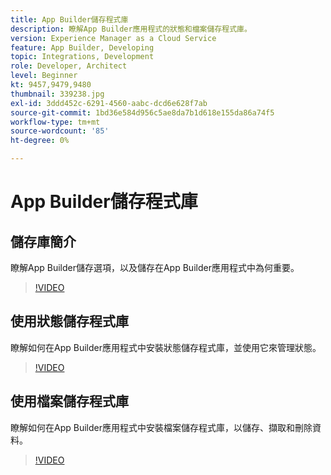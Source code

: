 ```yaml
---
title: App Builder儲存程式庫
description: 瞭解App Builder應用程式的狀態和檔案儲存程式庫。
version: Experience Manager as a Cloud Service
feature: App Builder, Developing
topic: Integrations, Development
role: Developer, Architect
level: Beginner
kt: 9457,9479,9480
thumbnail: 339238.jpg
exl-id: 3ddd452c-6291-4560-aabc-dcd6e628f7ab
source-git-commit: 1bd36e584d956c5ae8da7b1d618e155da86a74f5
workflow-type: tm+mt
source-wordcount: '85'
ht-degree: 0%

---
```


# App Builder儲存程式庫

## 儲存庫簡介

瞭解App Builder儲存選項，以及儲存在App Builder應用程式中為何重要。

>[!VIDEO](https://video.tv.adobe.com/v/339238/?quality=12&learn=on)

## 使用狀態儲存程式庫

瞭解如何在App Builder應用程式中安裝狀態儲存程式庫，並使用它來管理狀態。

>[!VIDEO](https://video.tv.adobe.com/v/339240/?quality=12&learn=on)

## 使用檔案儲存程式庫

瞭解如何在App Builder應用程式中安裝檔案儲存程式庫，以儲存、擷取和刪除資料。

>[!VIDEO](https://video.tv.adobe.com/v/339239/?quality=12&learn=on)
